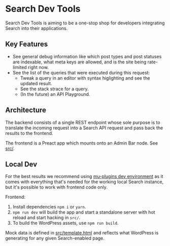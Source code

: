 # Search Dev Tools

Search Dev Tools is aiming to be a one-stop shop for developers integrating Search into their applications.

## Key Features

- See general debug information like which post types and post statuses are indexable, what meta keys are allowed, and is the site being rate-limited right now.
- See the list of the queries that were executed during this request:
	* Tweak a query in an editor with syntax higlighting and see the updated result.
	* See the stack strace for a query.
	* (In the future) an API Playground.

## Architecture

The backend consists of a single REST endpoint whose sole purpose is to translate the incoming request into a Search API request and pass back the results to the frontend.

The frontend is a Preact app which mounts onto an Admin Bar node. See [src/](src/).

## Local Dev

For the best results we recommend using [mu-plugins dev environment](https://github.com/Automattic/vip-go-mu-dev) as it comes with everything that's needed for the working local Search instance, but it's possible to work with frontend code only.

Frontend:
1. Install dependencies `npm i` or `yarn`.
1. `npm run dev` will build the app and start a standalone server with hot reload and start hacking in `src/`.
1. To build the WordPress assets, use `npm run build`.

Mock data is defined in [src/template.html](src/template.html) and reflects what WordPress is generating for any given Search-enabled page.
